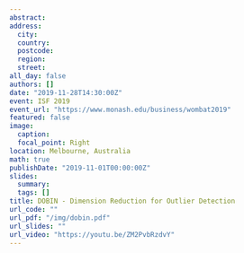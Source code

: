```yaml
---
abstract: 
address:
  city: 
  country: 
  postcode: 
  region: 
  street: 
all_day: false
authors: []
date: "2019-11-28T14:30:00Z"
event: ISF 2019
event_url: "https://www.monash.edu/business/wombat2019"
featured: false
image:
  caption: 
  focal_point: Right
location: Melbourne, Australia
math: true
publishDate: "2019-11-01T00:00:00Z"
slides: 
  summary: 
  tags: []
title: DOBIN - Dimension Reduction for Outlier Detection
url_code: ""
url_pdf: "/img/dobin.pdf"
url_slides: ""
url_video: "https://youtu.be/ZM2PvbRzdvY"
---
```

  